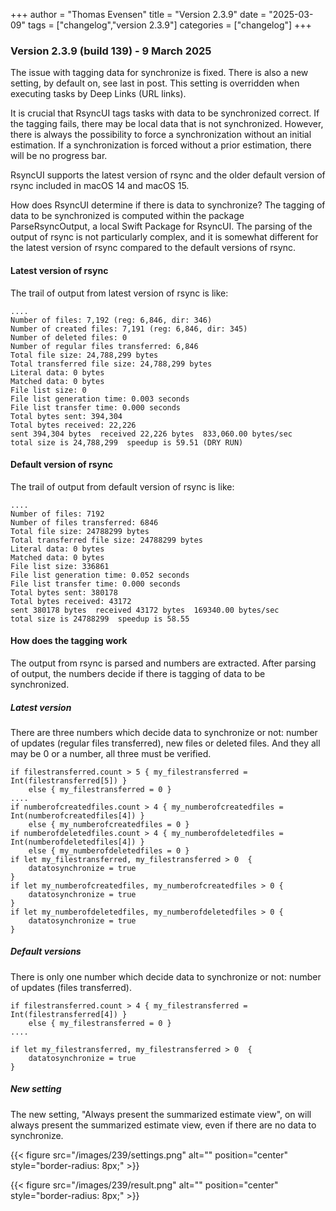 +++
author = "Thomas Evensen"
title = "Version 2.3.9"
date = "2025-03-09"
tags = ["changelog","version 2.3.9"]
categories = ["changelog"]
+++

### Version 2.3.9 (build 139) - 9 March 2025

The issue with tagging data for synchronize is fixed. There is also a new setting, by default on, see last in post. This setting is overridden when executing tasks by Deep Links (URL links).

It is crucial that RsyncUI tags tasks with data to be synchronized correct. If the tagging fails, there may be local data that
is not synchronized. However, there is always the possibility to force a synchronization without an initial estimation. If a
synchronization is forced without a prior estimation, there will be no progress bar.

RsyncUI supports the latest version of rsync and the older default version of rsync included in macOS 14 and macOS 15.

How does RsyncUI determine if there is data to synchronize? The tagging of data to be synchronized is computed within the package
ParseRsyncOutput, a local Swift Package for RsyncUI. The parsing of the output of rsync is not particularly complex, and it is
somewhat different for the latest version of rsync compared to the default versions of rsync.

#### Latest version of rsync

The trail of output from latest version of rsync is like:

```
....
Number of files: 7,192 (reg: 6,846, dir: 346)
Number of created files: 7,191 (reg: 6,846, dir: 345)
Number of deleted files: 0
Number of regular files transferred: 6,846
Total file size: 24,788,299 bytes
Total transferred file size: 24,788,299 bytes
Literal data: 0 bytes
Matched data: 0 bytes
File list size: 0
File list generation time: 0.003 seconds
File list transfer time: 0.000 seconds
Total bytes sent: 394,304
Total bytes received: 22,226
sent 394,304 bytes  received 22,226 bytes  833,060.00 bytes/sec
total size is 24,788,299  speedup is 59.51 (DRY RUN)
```

#### Default version of rsync

The trail of output from default version of rsync is like:

```
....
Number of files: 7192
Number of files transferred: 6846
Total file size: 24788299 bytes
Total transferred file size: 24788299 bytes
Literal data: 0 bytes
Matched data: 0 bytes
File list size: 336861
File list generation time: 0.052 seconds
File list transfer time: 0.000 seconds
Total bytes sent: 380178
Total bytes received: 43172
sent 380178 bytes  received 43172 bytes  169340.00 bytes/sec
total size is 24788299  speedup is 58.55
```

#### How does the tagging work

The output from rsync is parsed and numbers are extracted. After parsing of output, the numbers
decide if there is tagging of data to be synchronized.

##### Latest version

There are three numbers which decide data to synchronize or not: number of updates (regular files transferred), new files or deleted files. And they all may be 0 or a number, all three must be verified.

```
if filestransferred.count > 5 { my_filestransferred = Int(filestransferred[5]) }
    else { my_filestransferred = 0 }
....
if numberofcreatedfiles.count > 4 { my_numberofcreatedfiles = Int(numberofcreatedfiles[4]) }
    else { my_numberofcreatedfiles = 0 }
if numberofdeletedfiles.count > 4 { my_numberofdeletedfiles = Int(numberofdeletedfiles[4]) }
    else { my_numberofdeletedfiles = 0 }
if let my_filestransferred, my_filestransferred > 0  {
    datatosynchronize = true
}
if let my_numberofcreatedfiles, my_numberofcreatedfiles > 0 {
    datatosynchronize = true
}
if let my_numberofdeletedfiles, my_numberofdeletedfiles > 0 {
    datatosynchronize = true
}
```

##### Default versions

There is only one number which decide data to synchronize or not: number of updates (files transferred).

```
if filestransferred.count > 4 { my_filestransferred = Int(filestransferred[4]) }
    else { my_filestransferred = 0 }
....

if let my_filestransferred, my_filestransferred > 0  {
    datatosynchronize = true
}
```

##### New setting

The new setting, "Always present the summarized estimate view", on will always present the summarized estimate view, even if there are no data to synchronize.

{{< figure src="/images/239/settings.png" alt="" position="center" style="border-radius: 8px;" >}}

{{< figure src="/images/239/result.png" alt="" position="center" style="border-radius: 8px;" >}}